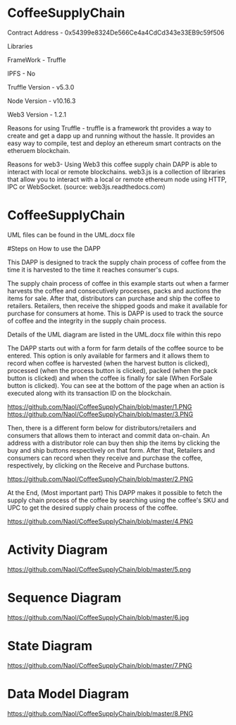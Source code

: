 # CoffeeSupplyChain

Contract Address - 0x54399e8324De566Ce4a4CdCd343e33EB9c59f506

Libraries

FrameWork - Truffle

IPFS - No

Truffle Version - v5.3.0

Node Version - v10.16.3

Web3 Version - 1.2.1


Reasons for using Truffle - truffle is a framework tht provides a way to create and get a dapp up and running without the hassle. It provides an easy way to compile, test and deploy an ethereum smart contracts on the etheruem blockchain.

Reasons for web3- Using Web3 this coffee supply chain DAPP is able to interact with local or remote blockchains. web3.js is a collection of libraries that allow you to interact with a local or remote ethereum node using HTTP, IPC or WebSocket. (source: web3js.readthedocs.com)

 

# CoffeeSupplyChain
UML files can be found in the UML.docx file

#Steps on How to use the DAPP

This DAPP is designed to track the supply chain process of coffee from the time it is harvested to the time it reaches consumer's cups.

The supply chain process of coffee in this example starts out when a farmer harvests the coffee and consecutively processes, packs and auctions the items for sale. After that, distributors can purchase and ship the coffee to retailers. Retailers, then receive the shipped goods and make it available for purchase for consumers at home. This is DAPP is used to track the source of coffee and the integrity in the supply chain process.

Details of the UML diagram are listed in the UML.docx file within this repo

The DAPP starts out with a form for farm details of the coffee source to be entered. This option is only available for farmers and it allows them to record when coffee is harvested (when the harvest button is clicked), processed (when the process button is clicked), packed (when the pack button is clicked) and  when the coffee is finally for sale (When ForSale button is clicked). You can see at the bottom of the page when an action is executed along with its transaction ID on the blockchain. 

https://github.com/Naol/CoffeeSupplyChain/blob/master/1.PNG
https://github.com/Naol/CoffeeSupplyChain/blob/master/3.PNG

Then, there is a different form below for distributors/retailers and consumers that allows them to interact and commit data on-chain. An address with a distributor role can buy then ship the items by clicking the buy and ship buttons respectively on that form. After that, Retailers and consumers can record when they receive and  purchase the coffee, respectively, by clicking on the Receive and Purchase buttons. 

https://github.com/Naol/CoffeeSupplyChain/blob/master/2.PNG


At the End, (Most important part) This DAPP makes it possible to fetch the supply chain process of the coffee by searching using the coffee's SKU and UPC to get the desired supply chain process of the coffee.

https://github.com/Naol/CoffeeSupplyChain/blob/master/4.PNG


# Activity Diagram
https://github.com/Naol/CoffeeSupplyChain/blob/master/5.png

# Sequence Diagram
https://github.com/Naol/CoffeeSupplyChain/blob/master/6.jpg

# State Diagram
https://github.com/Naol/CoffeeSupplyChain/blob/master/7.PNG

# Data Model Diagram

https://github.com/Naol/CoffeeSupplyChain/blob/master/8.PNG
